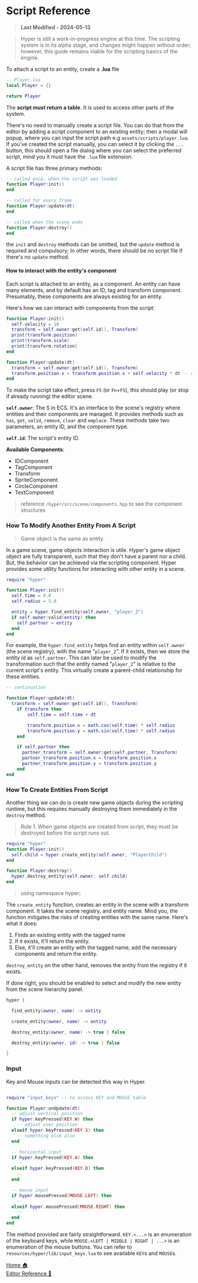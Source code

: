 # Script Reference

> **Last Modified - 2024-05-13**

> Hyper is still a work-in-progress engine at this time. The scripting system is in its alpha stage, and changes might happen without order; however, this guide remains viable for the scripting basics of the engine.

To attach a script to an entity, create a **.lua** file

```lua
-- Player.lua
local Player = {}

return Player
```

The **script must return a table**. It is used to access other parts of the system.

There's no need to manually create a script file. You can do that from the editor by adding a script component to an existing entity; then a modal will popup, where you can input the script path e.g `assets/scripts/player.lua`. If you've created the script manually, you can select it by clicking the `...` button, this should open a file dialog where you can select the preferred script, mind you it must have the `.lua` file extension.

A script file has three primary methods:

```lua
-- called once, when the script was loaded
function Player:init()
end

-- called for every frame
function Player:update(dt)
end

-- called when the scene ends
function Player:destroy()
end
```

the `init` and `destroy` methods can be omitted, but the `update` method is required and compulsory; In other words, there should be no script file if there's no `update` method.

#### How to interact with the entity's component

Each script is attached to an entity, as a component. An entity can have many elements, and by default has an ID, tag and transform component. Presumably, these components are always existing for an entity.

Here's how we can interact with components from the script:

```lua
function Player:init()
  self.velocity = 10
  transform = self.owner:get(self.id(), Transform)
  print(transform.position)
  print(transform.scale)
  print(transform.rotation)
end

function Player:update(dt)
  transform = self.owner:get(self.id(), Transform)
  transform.position.x = transform.position.x + self.velocity * dt -- continue moving to the right
end
```

To make the script take effect, press `F5` (or `Fn`+`F5`), this should play (or stop if already running) the editor scene.

**`self.owner`**: The S in ECS. It's an interface to the scene's registry where entities and their components are managed. It provides methods such as `has`, `get`, `valid`, `remove`, `clear` and `emplace`. These methods take two parameters, an entity ID, and the component type.

**`self.id`**: The script's entity ID.

**Available Components**:

- IDComponent
- TagComponent
- Transform
- SpriteComponent
- CircleComponent
- TextComponent

> reference `/hyper/src/scene/components.hpp` to see the component structures

### How To Modify Another Entity From A Script

> Game object is the same as entity.

In a game scene, game objects interaction is utile. Hyper's game object object are fully transparent, such that they don't have a parent nor a child. But, the behavior can be achieved via the scripting component. Hyper provides some utility functions for interacting with other entity in a scene.

```lua
require "hyper"

function Player:init()
  self.time = 0.0
  self.radius = 5.0

  entity = hyper.find_entity(self.owner, "player_2")
  if self.owner:valid(entity) then
    self.partner = entity
  end
end
```

For example, the `hyper.find_entity` helps find an entity within `self.owner` (the scene registry), with the name "`player_2`". If it exists, then we store the entity id as `self.partner`. This can later be used to modify the transformation such that the entity named "`player_2`" is relative to the current script's entity. This virtually create a parent-child relationship for these entities.

```lua
-- continuation

function Player:update(dt)
  transform = self.owner:get(self.id(), Transform)
  	if transform then
    	self.time = self.time + dt

    	transform.position.x = math.cos(self.time) * self.radius
    	transform.position.y = math.sin(self.time) * self.radius
  	end

    if self.partner then
      partner_transform = self.owner:get(self.partner, Transform)
      partner_transform.position.x = transform.position.x
      partner_transform.position.y = transform.position.y
    end
end
```

### How To Create Entities From Script

Another thing we can do is create new game objects during the scripting runtime, but this requires manually destroying them immediately in the `destroy` method.

> Rule 1. When game objects are created from script, they must be destroyed before the script runs out.

```lua
require "hyper"
function Player:init()
  self.child = hyper.create_entity(self.owner, "PlayerChild")
end

function Player:destroy()
  hyper.destroy_entity(self.owner, self.child)
end
```

> using namespace hyper;

The `create_entity` function, creates an entity in the scene with a transform component. It takes the scene registry, and entity name. Mind you, the function mitigates the risks of creating entities with the same name. Here's what it does:

1. Finds an existing entity with the tagged name
2. If it exists, it'll return the entity.
3. Else, it'll create an entity with the tagged name, add the necessary components and return the entity.

`destroy_entity` on the other hand, removes the entity from the registry if it exists.

If done right, you should be enabled to select and modify the new entity from the scene hierarchy panel.

```lua
hyper {

  find_entity(owner, name) -> entity

  create_entity(owner, name) -> entity

  destroy_entity(owner, name) -> true | false

  destroy_entity(owner, id) -> true | false

}
```

### Input

Key and Mouse inputs can be detected this way in Hyper.

```lua

require "input_keys" -- to access KEY and MOUSE table

function Player:onUpdate(dt)
  -- adjust vertical position
  if hyper.keyPressed(KEY.W) then
    -- adjust user position
  elseif hyper.keyPressed(KEY.S) then
    -- something else also
  end

  -- horizontal input
  if hyper.keyPressed(KEY.A) then
    --
  elseif hyper.keyPressed(KEY.D) then
    --
  end

  -- mouse input
  if hyper.mousePressed(MOUSE.LEFT) then
    --
  elseif hyper.mousePressed(MOUSE.RIGHT) then
    --
  end
end
```

The method provided are fairly straightforward. `KEY.<...>` is an enumeration of the keyboard keys, while `MOUSE.<LEFT | MIDDLE | RIGHT | ...>` is an enumeration of the mouse buttons. You can refer to `resources/hyper/lib/input_keys.lua` to see available `KEY`s and `MOUSE`s.

[Home 🏠](./hyper.md)<br/>
[Editor Reference 🚝](./editor-ref.md)
